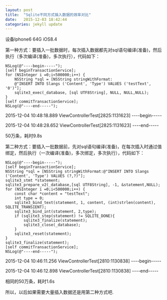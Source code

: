 ```yaml
---
layout: post
title:  "Sqlite不同方式插入数据的效率对比"
date:   2015-12-03 18:42:44
categories: jekyll update
---
```

设备Iphone6 64G iOS8.4


第一种方式：要插入一批数据时，每次插入数据都先对sql语句编译(准备)，然后执行（多次编译(准备)，多次执行），代码如下：

    NSLog(@"----begin-----");
    [self beginTransactionService];
    for (NSInteger i =0;i<500000;i++) {
        NSString *sql = [NSString stringWithFormat:
        @"INSERT INTO Slangs ('Content', 'Type') VALUES ('testText', '0')"];
        sqlite3_exec(_database, [sql UTF8String], NULL, NULL,NULL);
    }
    [self commitTransactionService];
    NSLog(@"----end-----");

2015-12-04 10:48:18.889 ViewControllerTest[2825:1131623] ----begin-----

2015-12-04 10:48:28.652 ViewControllerTest[2825:1131623] ----end-----

50万条，耗时9.8s


第二种方式：要插入一批数据前，先对sql语句编译(准备)，在每次插入时通过值绑定，然后执行（一次编译(准备)，多次绑定，多次执行），代码如下：

    NSLog(@"----begin-----");
    [self beginTransactionService];
    NSString *sql = [NSString stringWithFormat:@"INSERT INTO Slangs ('Content', 'Type') VALUES (?,?)"];
    sqlite3_stmt *statement;
    sqlite3_prepare_v2(_database,[sql UTF8String], -1, &statement,NULL);
    for (NSInteger i =0;i<500000;i++) {
        const char *content = "testText";
        int type = 0;
        sqlite3_bind_text(statement, 1, content, (int)strlen(content), SQLITE_TRANSIENT);
        sqlite3_bind_int(statement, 2,type);
        if (sqlite3_step(statement) != SQLITE_DONE){
            sqlite3_finalize(statement);
            sqlite3_close(_database);
        }
        sqlite3_reset(statement);
    }
    sqlite3_finalize(statement);
    [self commitTransactionService];
    NSLog(@"----end-----");

2015-12-04 10:46:11.256 ViewControllerTest[2810:1130838] ----begin-----

2015-12-04 10:46:12.898 ViewControllerTest[2810:1130838] ----end-----

相同的50万条，耗时1.6s

所以，以后如果需要大量插入数据还是用第二种方式吧.